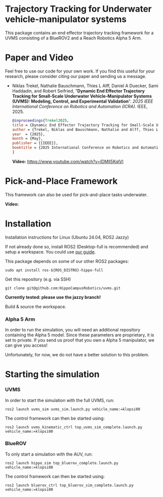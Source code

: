 # Trajectory Tracking for Underwater vehicle-manipulator systems

This package contains an end effector trajectory tracking framework for a UVMS consisting of a BlueROV2 and a Reach Robotics Alpha 5 Arm.


# Paper and Video

Feel free to use our code for your own work.
If you find this useful for your research, please consider citing our paper and sending us a message.


* Niklas Trekel, Nathalie Bauschmann, Thies L Alff, Daniel A Duecker, Sami Haddadin, and Robert Seifried, "**Dynamic End Effector Trajectory Tracking for Small-Scale Underwater Vehicle-Manipulator Systems (UVMS): Modeling, Control, and Experimental Validation**". *2025 IEEE International Conference on Robotics and Automation (ICRA)*. IEEE, 2025. 
  ```bibtex
  @inproceedings{Trekel2025,
  title = {Dynamic End Effector Trajectory Tracking for Small-Scale Underwater Vehicle-Manipulator Systems (UVMS): Modeling, Control, and Experimental Validation},  
  author = {Trekel, Niklas and Bauschmann, Nathalie and Alff, Thies L and Duecker, Daniel A and Haddadin, Sami and Seifried, Robert},  
  year  = {2025},
  month = {May},
  publisher = {{IEEE}},
  booktitle = {2025 International Conference on Robotics and Automation (ICRA)}
  }
  ```
  **Video:** https://www.youtube.com/watch?v=IDMlI5KqlVI


# Pick-and-Place Framework

This framework can also be used for pick-and-place tasks underwater.

**Video:**

# Installation

Installation instructions for Linux (Ubuntu 24.04, ROS2 Jazzy)




If not already done so, install ROS2 (Desktop-full is recommended) and setup a workspace.
You could use [our guide](https://hippocampusrobotics.github.io/docs/contents/getting_started/ros_installation.html). 


This package depends on some of our other ROS2 packages:

```shell script
sudo apt install ros-${ROS_DISTRO}-hippo-full
```

Get this repository (e.g. via SSH)
```shell script
git clone git@github.com:HippoCampusRobotics/uvms.git
```

**Currently tested: please use the jazzy branch!**

Build & source the workspace.


### Alpha 5 Arm

In order to run the simulation, you will need an additional repository containing the Alpha 5 model. Since these parameters are proprietary, it is set to private. 
If you send us proof that you own a Alpha 5 manipulator, we can give you access!

Unfortunately, for now, we do not have a better solution to this problem.



# Starting the simulation


### UVMS

In order to start the simulation with the full UVMS, run:
```
ros2 launch uvms_sim uvms_sim.launch.py vehicle_name:=klopsi00
```
The control framework can then be started using:
```
ros2 launch uvms_kinematic_ctrl top_uvms_sim_complete.launch.py vehicle_name:=klopsi00
```

### BlueROV
To only start a simulation with the AUV, run:
```
ros2 launch hippo_sim top_bluerov_complete.launch.py vehicle_name:=klopsi00
```
The control framework can then be started using:
```
ros2 launch bluerov_ctrl top_bluerov_sim_complete.launch.py vehicle_name:=klopsi00
```
